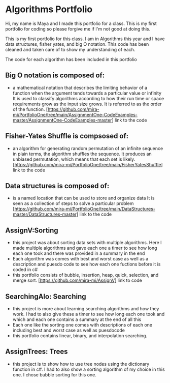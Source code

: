 # Algorithms Portfolio
Hi, my name is Maya and I made this portfolio for a class. This is my first portfolio for coding so please forgive me if I'm not good at doing this.

This is my first portfolio for this class. I am in Algorithms this year and I have data structures, fisher yates, and big O notation.
This code has been cleaned and taken care of to show my understanding of each.

The code for each algorithm has been included in this portfolio

## Big O notation is composed of:
- a mathematical notation that describes the limiting behavior of a function when the argument tends towards a particular value or infinity
It is used to classify algorithms according to how their run time or space requirements grow as the input size grows.
It is referred to as the order of the function. 
[https://github.com/mira-mi/PortfolioOne/tree/main/AssignmentOne-CodeExamples-master/AssignmentOne-CodeExamples-master] link to the code

## Fisher-Yates Shuffle is compsosed of:
 - an algorithm for generating random permutation of an infinite sequence in plain terms, the algorithm shuffles the sequence.
It produces an unbiased permutation, which means that each set is likely.
[https://github.com/mira-mi/PortfolioOne/tree/main/FisherYatesShuffle] link to the code

## Data structures is composed of:
  - is a named location that can be used to store and organize data
 It is seen as a collection of steps to solve a particular problem
 [https://github.com/mira-mi/PortfolioOne/tree/main/DataStructures-master/DataStructures-master] link to the code
 
 ## AssignV:Sorting
 - this project was about sorting data sets with multiple algorithms. Here I made multiple algorithms and gave each one a timer to see how long each one took
 and there was provided in a summary in the end
 - Each algorithm was comes with best and worst case as well as a description and puesdo code to see how each one fuctions before it is coded in c#
 - this portfolio consists of bubble, insertion, heap, quick, selection, and merge sort.
 [https://github.com/mira-mi/AssignV] link to code

## SearchingAlo: Searching
- this project is more about learning searching algorithms and how they work. I had to also give these a timer to see how long each one took and which and each one
contains a summary at the end of all this
- Each one like the sorting one comes with descriptions of each one including best and worst case as well as puesdocode
- this portfolio contains linear, binary, and interpolation searching.

## AssignTrees: Trees
- this project is to show how to use tree nodes using the dictionary function in c#. I had to also show a sorting algorithm of my choice in this one. I chose bubble
sorting for this one.
